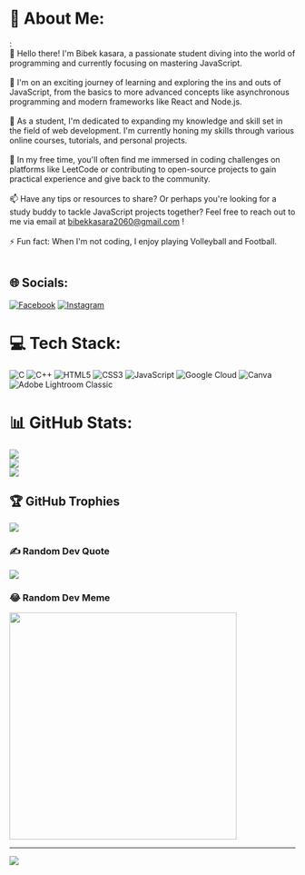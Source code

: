 # 💫 About Me:
:<br>👋 Hello there! I'm Bibek kasara, a passionate student diving into the world of programming and currently focusing on mastering JavaScript.<br><br>🚀 I'm on an exciting journey of learning and exploring the ins and outs of JavaScript, from the basics to more advanced concepts like asynchronous programming and modern frameworks like React and Node.js.<br><br>💼 As a student, I'm dedicated to expanding my knowledge and skill set in the field of web development. I'm currently honing my skills through various online courses, tutorials, and personal projects.<br><br>🌱 In my free time, you'll often find me immersed in coding challenges on platforms like LeetCode or contributing to open-source projects to gain practical experience and give back to the community.<br><br>📫 Have any tips or resources to share? Or perhaps you're looking for a study buddy to tackle JavaScript projects together? Feel free to reach out to me via email at bibekkasara2060@gmail.com !<br><br>⚡ Fun fact: When I'm not coding, I enjoy playing Volleyball and Football.<br><br>


## 🌐 Socials:
[![Facebook](https://img.shields.io/badge/Facebook-%231877F2.svg?logo=Facebook&logoColor=white)](https://facebook.com/bibek.biibek.5) [![Instagram](https://img.shields.io/badge/Instagram-%23E4405F.svg?logo=Instagram&logoColor=white)](https://instagram.com/bibek_kasara) 

# 💻 Tech Stack:
![C](https://img.shields.io/badge/c-%2300599C.svg?style=for-the-badge&logo=c&logoColor=white) ![C++](https://img.shields.io/badge/c++-%2300599C.svg?style=for-the-badge&logo=c%2B%2B&logoColor=white) ![HTML5](https://img.shields.io/badge/html5-%23E34F26.svg?style=for-the-badge&logo=html5&logoColor=white) ![CSS3](https://img.shields.io/badge/css3-%231572B6.svg?style=for-the-badge&logo=css3&logoColor=white) ![JavaScript](https://img.shields.io/badge/javascript-%23323330.svg?style=for-the-badge&logo=javascript&logoColor=%23F7DF1E) ![Google Cloud](https://img.shields.io/badge/GoogleCloud-%234285F4.svg?style=for-the-badge&logo=google-cloud&logoColor=white) ![Canva](https://img.shields.io/badge/Canva-%2300C4CC.svg?style=for-the-badge&logo=Canva&logoColor=white) ![Adobe Lightroom Classic](https://img.shields.io/badge/Adobe%20Lightroom%20Classic-31A8FF.svg?style=for-the-badge&logo=Adobe%20Lightroom%20Classic&logoColor=white)
# 📊 GitHub Stats:
![](https://github-readme-stats.vercel.app/api?username=bibe1k&theme=onedark&hide_border=false&include_all_commits=false&count_private=false)<br/>
![](https://github-readme-streak-stats.herokuapp.com/?user=bibe1k&theme=onedark&hide_border=false)<br/>
![](https://github-readme-stats.vercel.app/api/top-langs/?username=bibe1k&theme=onedark&hide_border=false&include_all_commits=false&count_private=false&layout=compact)

## 🏆 GitHub Trophies
![](https://github-profile-trophy.vercel.app/?username=bibe1k&theme=tokyonight&no-frame=true&no-bg=true&margin-w=4)

### ✍️ Random Dev Quote
![](https://quotes-github-readme.vercel.app/api?type=horizontal&theme=dark)

### 😂 Random Dev Meme
<img src='https://randommeme-five.vercel.app/' style="height: 400px;"/>

---
[![](https://visitcount.itsvg.in/api?id=bibe1k&icon=1&color=0)](https://visitcount.itsvg.in)

<!-- Proudly created with GPRM ( https://gprm.itsvg.in ) -->
